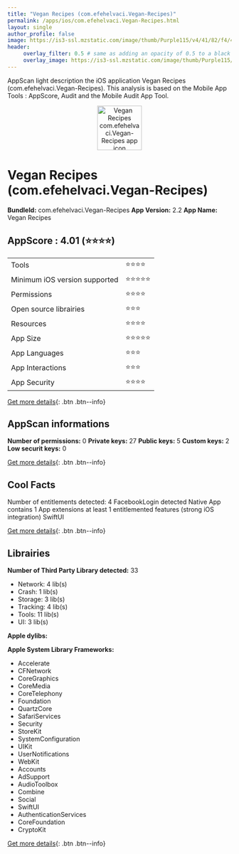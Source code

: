 ```yaml
---
title: "Vegan Recipes (com.efehelvaci.Vegan-Recipes)"
permalink: /apps/ios/com.efehelvaci.Vegan-Recipes.html
layout: single
author_profile: false
image: https://is3-ssl.mzstatic.com/image/thumb/Purple115/v4/41/82/f4/4182f4f9-2cda-1c48-01fd-8e2da6b85a02/AppIcon-0-1x_U007emarketing-0-7-0-85-220.png/512x512bb.jpg
header: 
     overlay_filter: 0.5 # same as adding an opacity of 0.5 to a black background
     overlay_image: https://is3-ssl.mzstatic.com/image/thumb/Purple115/v4/41/82/f4/4182f4f9-2cda-1c48-01fd-8e2da6b85a02/AppIcon-0-1x_U007emarketing-0-7-0-85-220.png/512x512bb.jpg
---
```

AppScan light description the iOS application Vegan Recipes (com.efehelvaci.Vegan-Recipes). This analysis is based on the Mobile App Tools : AppScore, Audit and the Mobile Audit App Tool.

  
  
<div style="text-align: center;"><img src="https://is3-ssl.mzstatic.com/image/thumb/Purple115/v4/41/82/f4/4182f4f9-2cda-1c48-01fd-8e2da6b85a02/AppIcon-0-1x_U007emarketing-0-7-0-85-220.png/512x512bb.jpg" width="100" height="100" alt="Vegan Recipes com.efehelvaci.Vegan-Recipes app icon"></div>  
  
# Vegan Recipes (com.efehelvaci.Vegan-Recipes)

**BundleId:** com.efehelvaci.Vegan-Recipes
**App Version:** 2.2
**App Name:** Vegan Recipes


## AppScore : 4.01 (⭐️⭐️⭐️⭐️) 

<table>
<tr><td> Tools </td><td> ⭐️⭐️⭐️⭐️ </td></tr>
<tr><td> Minimum iOS version supported </td><td> ⭐️⭐️⭐️⭐️⭐️ </td></tr>
<tr><td> Permissions </td><td> ⭐️⭐️⭐️⭐️ </td></tr>
<tr><td> Open source librairies </td><td> ⭐️⭐️⭐️ </td></tr>
<tr><td> Resources </td><td> ⭐️⭐️⭐️⭐️ </td></tr>
<tr><td> App Size </td><td> ⭐️⭐️⭐️⭐️⭐️ </td></tr>
<tr><td> App Languages </td><td> ⭐️⭐️⭐️ </td></tr>
<tr><td> App Interactions </td><td> ⭐️⭐️⭐️ </td></tr>
<tr><td> App Security </td><td> ⭐️⭐️⭐️⭐️ </td></tr>
</table>

[Get more details](/pricing.html){: .btn .btn--info}  
  
## AppScan informations 

**Number of permissions:** 0
**Private keys:** 27
**Public keys:** 5
**Custom keys:** 2
**Low securit keys:** 0
  
[Get more details](/pricing.html){: .btn .btn--info}

## Cool Facts

Number of entitlements detected: 4
FacebookLogin detected
Native App
contains 1 App extensions
at least 1 entitlemented features (strong iOS integration)
SwiftUI
  
[Get more details](/pricing.html){: .btn .btn--info}

## Librairies 
**Number of Third Party Library detected:** 33
- Network: 4 lib(s)
- Crash: 1 lib(s)
- Storage: 3 lib(s)
- Tracking: 4 lib(s)
- Tools: 11 lib(s)
- UI: 3 lib(s)

**Apple dylibs:**


**Apple System Library Frameworks:**
- Accelerate
- CFNetwork
- CoreGraphics
- CoreMedia
- CoreTelephony
- Foundation
- QuartzCore
- SafariServices
- Security
- StoreKit
- SystemConfiguration
- UIKit
- UserNotifications
- WebKit
- Accounts
- AdSupport
- AudioToolbox
- Combine
- Social
- SwiftUI
- AuthenticationServices
- CoreFoundation
- CryptoKit


  
[Get more details](/pricing.html){: .btn .btn--info}

